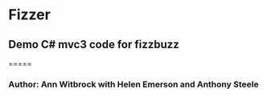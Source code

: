 # Fizzer


## Demo C# mvc3 code for fizzbuzz

=====

### Author: Ann Witbrock with Helen Emerson and Anthony Steele
